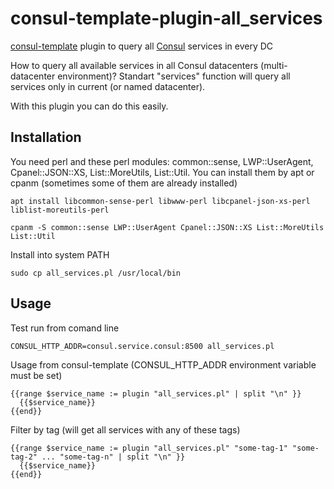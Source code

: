 # consul-template-plugin-all_services

[consul-template](https://github.com/hashicorp/consul-template) plugin to query all [Consul](https://www.consul.io) services in every DC

How to query all available services in all Consul datacenters (multi-datacenter environment)? Standart "services" function will query all services only in current (or named datacenter).

With this plugin you can do this easily.

## Installation

You need perl and these perl modules: common::sense, LWP::UserAgent, Cpanel::JSON::XS, List::MoreUtils, List::Util. You can install them by apt or cpanm (sometimes some of them are already installed)

```
apt install libcommon-sense-perl libwww-perl libcpanel-json-xs-perl liblist-moreutils-perl
```

```
cpanm -S common::sense LWP::UserAgent Cpanel::JSON::XS List::MoreUtils List::Util
```

Install into system PATH

```
sudo cp all_services.pl /usr/local/bin
```

## Usage

Test run from comand line

```
CONSUL_HTTP_ADDR=consul.service.consul:8500 all_services.pl
```

Usage from consul-template (CONSUL_HTTP_ADDR environment variable must be set)

```
{{range $service_name := plugin "all_services.pl" | split "\n" }}
  {{$service_name}}
{{end}}
```

Filter by tag (will get all services with any of these tags)

```
{{range $service_name := plugin "all_services.pl" "some-tag-1" "some-tag-2" ... "some-tag-n" | split "\n" }}
  {{$service_name}}
{{end}}
```
